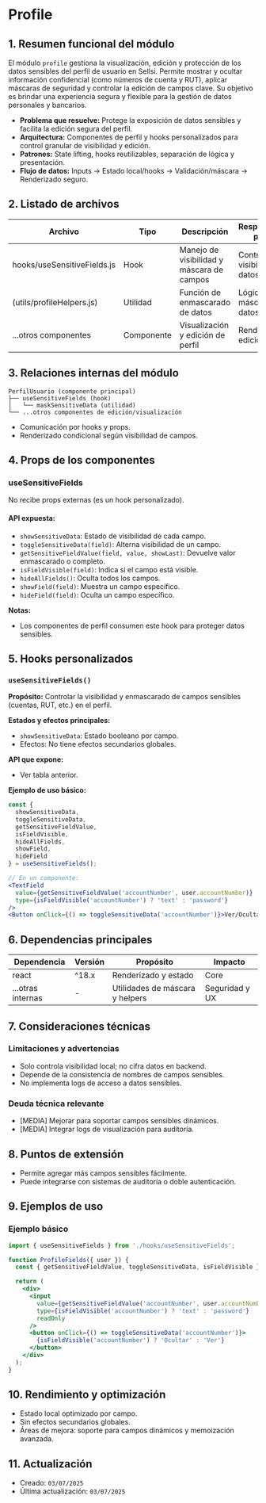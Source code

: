 # Profile

## 1. Resumen funcional del módulo
El módulo `profile` gestiona la visualización, edición y protección de los datos sensibles del perfil de usuario en Sellsi. Permite mostrar y ocultar información confidencial (como números de cuenta y RUT), aplicar máscaras de seguridad y controlar la edición de campos clave. Su objetivo es brindar una experiencia segura y flexible para la gestión de datos personales y bancarios.

- **Problema que resuelve:** Protege la exposición de datos sensibles y facilita la edición segura del perfil.
- **Arquitectura:** Componentes de perfil y hooks personalizados para control granular de visibilidad y edición.
- **Patrones:** State lifting, hooks reutilizables, separación de lógica y presentación.
- **Flujo de datos:** Inputs → Estado local/hooks → Validación/máscara → Renderizado seguro.

## 2. Listado de archivos
| Archivo                | Tipo      | Descripción                                 | Responsabilidad principal                |
|------------------------|-----------|---------------------------------------------|------------------------------------------|
| hooks/useSensitiveFields.js | Hook  | Manejo de visibilidad y máscara de campos   | Controlar visibilidad de datos sensibles |
| (utils/profileHelpers.js)   | Utilidad | Función de enmascarado de datos            | Lógica de máscara de datos               |
| ...otros componentes        | Componente | Visualización y edición de perfil         | Renderizado y edición de datos           |

## 3. Relaciones internas del módulo
```
PerfilUsuario (componente principal)
├── useSensitiveFields (hook)
│   └── maskSensitiveData (utilidad)
└── ...otros componentes de edición/visualización
```
- Comunicación por hooks y props.
- Renderizado condicional según visibilidad de campos.

## 4. Props de los componentes
### useSensitiveFields
No recibe props externas (es un hook personalizado).

#### API expuesta:
- `showSensitiveData`: Estado de visibilidad de cada campo.
- `toggleSensitiveData(field)`: Alterna visibilidad de un campo.
- `getSensitiveFieldValue(field, value, showLast)`: Devuelve valor enmascarado o completo.
- `isFieldVisible(field)`: Indica si el campo está visible.
- `hideAllFields()`: Oculta todos los campos.
- `showField(field)`: Muestra un campo específico.
- `hideField(field)`: Oculta un campo específico.

**Notas:**
- Los componentes de perfil consumen este hook para proteger datos sensibles.

## 5. Hooks personalizados
### `useSensitiveFields()`
**Propósito:** Controlar la visibilidad y enmascarado de campos sensibles (cuentas, RUT, etc.) en el perfil.

**Estados y efectos principales:**
- `showSensitiveData`: Estado booleano por campo.
- Efectos: No tiene efectos secundarios globales.

**API que expone:**
- Ver tabla anterior.

**Ejemplo de uso básico:**
```jsx
const {
  showSensitiveData,
  toggleSensitiveData,
  getSensitiveFieldValue,
  isFieldVisible,
  hideAllFields,
  showField,
  hideField
} = useSensitiveFields();

// En un componente:
<TextField
  value={getSensitiveFieldValue('accountNumber', user.accountNumber)}
  type={isFieldVisible('accountNumber') ? 'text' : 'password'}
/>
<Button onClick={() => toggleSensitiveData('accountNumber')}>Ver/Ocultar</Button>
```

## 6. Dependencias principales
| Dependencia         | Versión   | Propósito                        | Impacto                  |
|---------------------|-----------|----------------------------------|--------------------------|
| react               | ^18.x     | Renderizado y estado             | Core                     |
| ...otras internas   | -         | Utilidades de máscara y helpers  | Seguridad y UX           |

## 7. Consideraciones técnicas
### Limitaciones y advertencias
- Solo controla visibilidad local; no cifra datos en backend.
- Depende de la consistencia de nombres de campos sensibles.
- No implementa logs de acceso a datos sensibles.

### Deuda técnica relevante
- [MEDIA] Mejorar para soportar campos sensibles dinámicos.
- [MEDIA] Integrar logs de visualización para auditoría.

## 8. Puntos de extensión
- Permite agregar más campos sensibles fácilmente.
- Puede integrarse con sistemas de auditoría o doble autenticación.

## 9. Ejemplos de uso
### Ejemplo básico
```jsx
import { useSensitiveFields } from './hooks/useSensitiveFields';

function ProfileFields({ user }) {
  const { getSensitiveFieldValue, toggleSensitiveData, isFieldVisible } = useSensitiveFields();

  return (
    <div>
      <input
        value={getSensitiveFieldValue('accountNumber', user.accountNumber)}
        type={isFieldVisible('accountNumber') ? 'text' : 'password'}
        readOnly
      />
      <button onClick={() => toggleSensitiveData('accountNumber')}>
        {isFieldVisible('accountNumber') ? 'Ocultar' : 'Ver'}
      </button>
    </div>
  );
}
```

## 10. Rendimiento y optimización
- Estado local optimizado por campo.
- Sin efectos secundarios globales.
- Áreas de mejora: soporte para campos dinámicos y memoización avanzada.

## 11. Actualización
- Creado: `03/07/2025`
- Última actualización: `03/07/2025`

